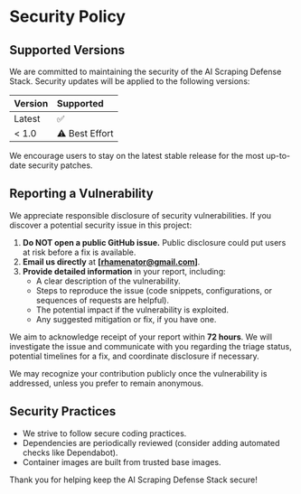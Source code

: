 # Security Policy

## Supported Versions

We are committed to maintaining the security of the AI Scraping Defense Stack. Security updates will be applied to the following versions:

| Version | Supported          |
| :------ | :----------------- |
| Latest  | :white_check_mark: |
| < 1.0   | :warning: Best Effort |

We encourage users to stay on the latest stable release for the most up-to-date security patches.

## Reporting a Vulnerability

We appreciate responsible disclosure of security vulnerabilities. If you discover a potential security issue in this project:

1. **Do NOT open a public GitHub issue.** Public disclosure could put users at risk before a fix is available.
2. **Email us directly** at **[rhamenator@gmail.com]**.
3. **Provide detailed information** in your report, including:
    * A clear description of the vulnerability.
    * Steps to reproduce the issue (code snippets, configurations, or sequences of requests are helpful).
    * The potential impact if the vulnerability is exploited.
    * Any suggested mitigation or fix, if you have one.

We aim to acknowledge receipt of your report within **72 hours**. We will investigate the issue and communicate with you regarding the triage status, potential timelines for a fix, and coordinate disclosure if necessary.

We may recognize your contribution publicly once the vulnerability is addressed, unless you prefer to remain anonymous.

## Security Practices

* We strive to follow secure coding practices.
* Dependencies are periodically reviewed (consider adding automated checks like Dependabot).
* Container images are built from trusted base images.

Thank you for helping keep the AI Scraping Defense Stack secure!
